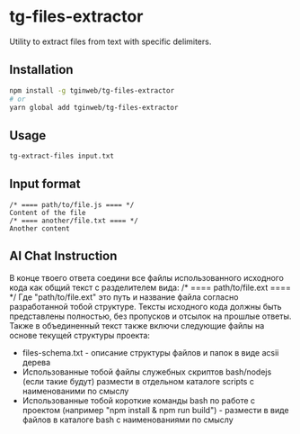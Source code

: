 # tg-files-extractor

Utility to extract files from text with specific delimiters.

## Installation

```bash
npm install -g tginweb/tg-files-extractor
# or
yarn global add tginweb/tg-files-extractor
```

## Usage

```bash
tg-extract-files input.txt
```

## Input format

```
/* ==== path/to/file.js ==== */
Content of the file
/* ==== another/file.txt ==== */
Another content
```

## AI Chat Instruction

В конце твоего ответа соедини все файлы использованного исходного кода как общий текст с разделителем вида:
/* ==== path/to/file.ext ==== */
Где "path/to/file.ext" это путь и название файла согласно разработанной тобой структуре.
Тексты исходного кода должны быть представлены полностью, без пропусков и отсылок на прошлые ответы.
Также в объединенный текст также включи следующие файлы на основе текущей структуры проекта:
- files-schema.txt - описание структуры файлов и папок в виде acsii дерева
- Использованные тобой файлы служебных скриптов bash/nodejs (если такие будут) размести в отдельном каталоге scripts с наименованими по смыслу
- Использованные тобой короткие команды bash по работе с проектом (например "npm install & npm run build") - размести в виде файлов в каталоге bash с наименованиями по смыслу
